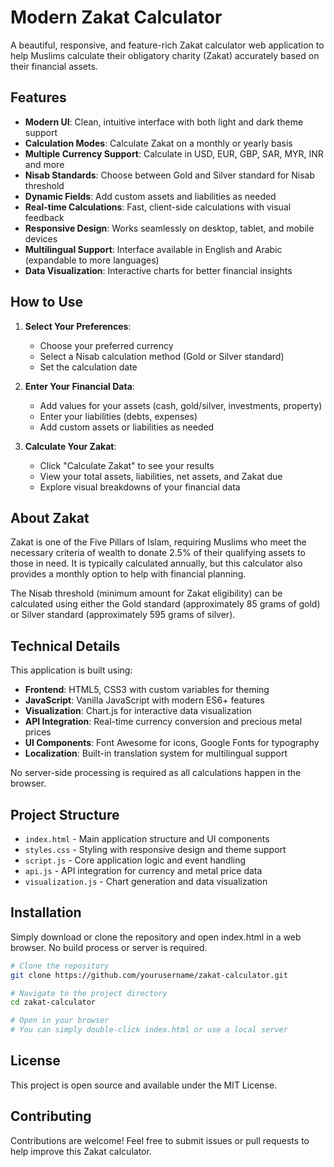 # Modern Zakat Calculator

A beautiful, responsive, and feature-rich Zakat calculator web application to help Muslims calculate their obligatory charity (Zakat) accurately based on their financial assets.

## Features

- **Modern UI**: Clean, intuitive interface with both light and dark theme support
- **Calculation Modes**: Calculate Zakat on a monthly or yearly basis
- **Multiple Currency Support**: Calculate in USD, EUR, GBP, SAR, MYR, INR and more
- **Nisab Standards**: Choose between Gold and Silver standard for Nisab threshold
- **Dynamic Fields**: Add custom assets and liabilities as needed
- **Real-time Calculations**: Fast, client-side calculations with visual feedback
- **Responsive Design**: Works seamlessly on desktop, tablet, and mobile devices
- **Multilingual Support**: Interface available in English and Arabic (expandable to more languages)
- **Data Visualization**: Interactive charts for better financial insights

## How to Use

1. **Select Your Preferences**:
   - Choose your preferred currency
   - Select a Nisab calculation method (Gold or Silver standard)
   - Set the calculation date

2. **Enter Your Financial Data**:
   - Add values for your assets (cash, gold/silver, investments, property)
   - Enter your liabilities (debts, expenses)
   - Add custom assets or liabilities as needed

3. **Calculate Your Zakat**:
   - Click "Calculate Zakat" to see your results
   - View your total assets, liabilities, net assets, and Zakat due
   - Explore visual breakdowns of your financial data

## About Zakat

Zakat is one of the Five Pillars of Islam, requiring Muslims who meet the necessary criteria of wealth to donate 2.5% of their qualifying assets to those in need. It is typically calculated annually, but this calculator also provides a monthly option to help with financial planning.

The Nisab threshold (minimum amount for Zakat eligibility) can be calculated using either the Gold standard (approximately 85 grams of gold) or Silver standard (approximately 595 grams of silver).

## Technical Details

This application is built using:

- **Frontend**: HTML5, CSS3 with custom variables for theming
- **JavaScript**: Vanilla JavaScript with modern ES6+ features
- **Visualization**: Chart.js for interactive data visualization
- **API Integration**: Real-time currency conversion and precious metal prices
- **UI Components**: Font Awesome for icons, Google Fonts for typography
- **Localization**: Built-in translation system for multilingual support

No server-side processing is required as all calculations happen in the browser.

## Project Structure

- `index.html` - Main application structure and UI components
- `styles.css` - Styling with responsive design and theme support
- `script.js` - Core application logic and event handling
- `api.js` - API integration for currency and metal price data
- `visualization.js` - Chart generation and data visualization

## Installation

Simply download or clone the repository and open index.html in a web browser. No build process or server is required.

```bash
# Clone the repository
git clone https://github.com/yourusername/zakat-calculator.git

# Navigate to the project directory
cd zakat-calculator

# Open in your browser
# You can simply double-click index.html or use a local server
```

## License

This project is open source and available under the MIT License.

## Contributing

Contributions are welcome! Feel free to submit issues or pull requests to help improve this Zakat calculator.